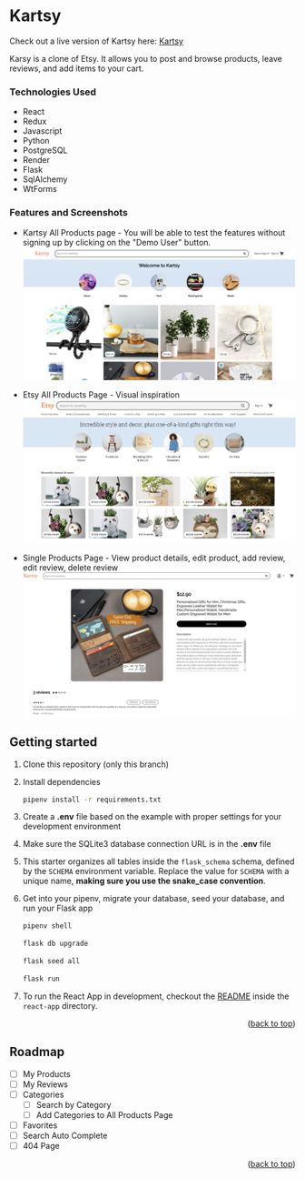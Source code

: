 # Kartsy

<a name="readme-top"></a>

Check out a live version of Kartsy here:
[Kartsy][render-url]

[render-url]: https://kartsy.onrender.com/

Karsy is a clone of Etsy. It allows you to post and browse products, leave reviews, and add items to your cart.

### Technologies Used
* React
* Redux
* Javascript
* Python
* PostgreSQL
* Render
* Flask
* SqlAlchemy
* WtForms


### Features and Screenshots
* Kartsy All Products page - You will be able to test the features without signing up by clicking on the "Demo User" button.
![All Products Page](https://github.com/alicas22/kartsy/blob/main/kartsy-allproducts.PNG?raw=true)

* Etsy All Products Page - Visual inspiration
![Etsy All Products Page](https://github.com/alicas22/kartsy/blob/main/etsy-allproducts.PNG?raw=true)

* Single Products Page - View product details, edit product, add review, edit review, delete review
![Groups Page](https://github.com/alicas22/kartsy/blob/main/kartsy-singleProduct.PNG?raw=true)




## Getting started
1. Clone this repository (only this branch)

2. Install dependencies

      ```bash
      pipenv install -r requirements.txt
      ```

3. Create a **.env** file based on the example with proper settings for your
   development environment

4. Make sure the SQLite3 database connection URL is in the **.env** file

5. This starter organizes all tables inside the `flask_schema` schema, defined
   by the `SCHEMA` environment variable.  Replace the value for
   `SCHEMA` with a unique name, **making sure you use the snake_case
   convention**.

6. Get into your pipenv, migrate your database, seed your database, and run your Flask app

   ```bash
   pipenv shell
   ```

   ```bash
   flask db upgrade
   ```

   ```bash
   flask seed all
   ```

   ```bash
   flask run
   ```

7. To run the React App in development, checkout the [README](./react-app/README.md) inside the `react-app` directory.

<p align="right">(<a href="#readme-top">back to top</a>)</p>






<!-- ROADMAP -->
## Roadmap

- [ ] My Products
- [ ] My Reviews
- [ ] Categories
  - [ ] Search by Category
  - [ ] Add Categories to All Products Page  
- [ ] Favorites
- [ ] Search Auto Complete
- [ ] 404 Page

<p align="right">(<a href="#readme-top">back to top</a>)</p>



<!-- ### Contact Information -->


<!-- MARKDOWN LINKS & IMAGES -->
